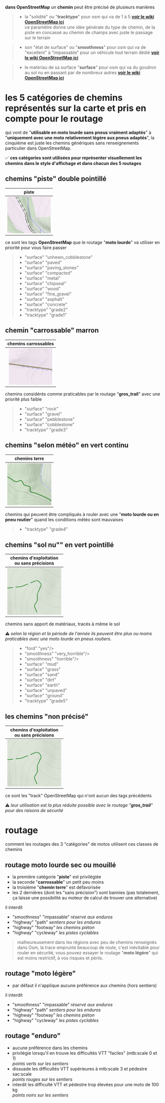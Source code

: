 **dans OpenStreetMap**
un **chemin** peut être précisé de plusieurs manières
> - la "solidité" ou "**tracktype**" pour osm qui va de 1 à 5 **[voir le wiki OpenStreetMap ici](https://wiki.openstreetmap.org/wiki/FR:Key:tracktype)**<br> ce paramètre donne une idée générale du type de chemin, de la piste en concassé au chemin de champs avec juste le passage sur le terrain

> - son "état de surface" ou "**smoothness**" pour osm qui va de "excellent" à "impassable" pour un véhicule tout terrain dédié **[voir le wiki OpenStreetMap ici](https://wiki.openstreetmap.org/wiki/Key:smoothness)**

> - le matériau de sa surface "**surface**" pour osm qui va du goudron au sol nu en passant par de nombreux autres **[voir le wiki OpenStreetMap ici](https://wiki.openstreetmap.org/wiki/FR:Key:surface)**

# les 5 catégories de chemins représentés sur la carte et pris en compte pour le routage
qui vont de "**utilisable en moto lourde sans pneus vraiment adaptés**" à "**uniquement avec une moto relativement légère aux pneus adaptés**", la cinquième est juste les chemins génériques sans renseignements particulier dans OpenStreetMap.

:white_check_mark: **ces catégories sont utilisées pour représenter visuellement les chemins dans le style d'affichage
et dans chacun des 5 routages**

## chemins "piste" double pointillé
| piste |
| :-------------: |
![carrossable_1](https://github.com/cricri-du-lauragais/QMapShack_enduro/blob/main/screenshots/legende/piste.png) |

ce sont les tags **OpenStreetMap** que le routage "**moto lourde**" va utiliser en priorité pour vous faire passer
> - "surface" "unhewn_cobblestone"
> - "surface" "paved"
> - "surface" "paving_stones"
> - "surface" "compacted"
> - "surface" "metal"
> - "surface" "chipseal"
> - "surface" "wood"
> - "surface" "fine_gravel"
> - "surface" "asphalt"
> - "surface" "concrete"
> - "tracktype" "grade2"
> - "tracktype" "grade1"

## chemin "carrossable" marron 
| chemins carrossables |
| :-------------: |
|![carrossable_2](https://github.com/cricri-du-lauragais/QMapShack_enduro/blob/main/screenshots/legende/carrossable.png)|

chemins considérés comme praticables par le routage "**gros_trail**" avec une priorité plus faible
> - "surface" "rock"
> - "surface" "gravel"
> - "surface" "pebblestone"
> - "surface" "cobblestone"
> - "tracktype" "grade3"

## chemins "**selon météo**" en vert continu
| chemins terre |
| :-------------: |
|![chemin_terre](https://github.com/cricri-du-lauragais/QMapShack_enduro/blob/main/screenshots/legende/terre.png)|

chemins qui peuvent être compliqués à rouler avec une "**moto lourde ou en pneu routier**" quand les conditions météo sont mauvaises
> - "tracktype" "grade4"

## chemins "sol nu"" en vert pointillé
|chemins d'exploitation <br>ou sans précisions|
| :-------------: |
|![chemin_exploit](https://github.com/cricri-du-lauragais/QMapShack_enduro/blob/main/screenshots/legende/exploit.png)|

chemins sans apport de matériaux, tracés à même le sol

:warning: *selon la région et la période de l'année ils peuvent être plus ou moins praticables avec une moto lourde en pneus routiers.*
> - "ford" "yes"/>
> - "smoothness" "very_horrible"/>
> - "smoothness" "horrible"/>
> - "surface" "mud"
> - "surface" "grass"
> - "surface" "sand"
> - "surface" "dirt"
> - "surface" "earth"
> - "surface" "unpaved"
> - "surface" "ground"
> - "tracktype" "grade5"

## les chemins "non précisé"
|chemins d'exploitation <br>ou sans précisions|
| :-------------: |
|![chemin_exploit](https://github.com/cricri-du-lauragais/QMapShack_enduro/blob/main/screenshots/legende/exploit.png)|

ce sont les "track" OpenStreetMap qui n'ont aucun des tags précédents

:warning: *leur utilisation est la plus réduite possible avec le routage "**gros_trail**" pour des raisons de sécurité*

# routage
comment les routages des 3 "catégories" de motos utilisent ces classes de chemins

## routage moto lourde sec ou mouillé
- la première catégorie "**piste**" est privilégiée
- la seconde "**carrossable**" un petit peu moins
- la troisième "**chemin terre**" est défavorisée
- les 2 dernières (dont les "sans précision") sont bannies (pas totalement, ça laisse une possibilité au moteur de calcul de trouver une alternative)

il interdit
- "smoothness" "impassable"<i> réservé aux enduros</i>
- "highway" "path"<i> sentiers pour les enduros</i>
- "highway" "footway"<i> les chemins piéton</i>
- "highway" "cycleway"<i> les pistes cyclables</i>

> malheureusement dans les régions avec peu de chemins renseignés dans Osm, la trace emprunte beaucoup de route, c'est inévitable pour rouler en sécurité, vous pouvez essayer le routage "**moto légère**" qui est moins restrictif, à vos risques et périls.

## routage "**moto légère**"
- par défaut il n'applique aucune préférence aux chemins (hors sentiers)

il interdit
- "smoothness" "impassable"<i> réservé aux enduros</i>
- "highway" "path"<i> sentiers pour les enduros</i>
- "highway" "footway"<i> les chemins piéton</i>
- "highway" "cycleway"<i> les pistes cyclables</i>

## routage "**enduro**"
- aucune préférence dans les chemins
- privilégie lorsqu'il en trouve les difficultés VTT "faciles" (mtb:scale 0 et 1)<br>
<i>points verts sur les sentiers</i>
- dissuade les difficultés VTT supérieures à mtb:scale 3 et pédestre sac:scale<br>
<i>points rouges sur les sentiers</i>
- interdit les difficulté VTT et pédestre trop élevées pour une moto de 100 kg<br>
<i>points noirs sur les sentiers</i>



